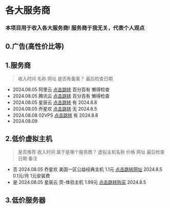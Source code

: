 # 各大服务商
### 本项目用于收入各大服务商! 服务商于我无关，代表个人观点

## 0.广告(高性价比等)

## 1.服务商
> 收入时间      名称     网址      是否有备案？   最后检查日期
- 2024.08.05  阿里云   [点击跳转](https://cn.aliyun.com/)  百分百有  懒得检查
- 2024.08.05  腾讯云   [点击跳转](https://cloud.tencent.com/)  百分百有  懒得检查
- 2024.08.05  星辰云   [点击跳转](https://starxn.com/)  有  2024.8.8
- 2024.08.05  乔星欢   [点击跳转](https://www.qiaoxh.com/)  无 2024.8.5
- 2024.08.08  02VPS   [点击跳转](https://idc.vps02.top/) 有 2024.8.8
- 2024.08.09





## 2.低价虚拟主机
> 是否推荐 收入时间   属于是哪个服务商？  虚拟主机名称     价格  网址  最后检查日期  备注
- 否    2024.08.05 乔星欢 美国一区公益经典主机 1.1元 [点击跳转网址](https://www.qiaoxh.com/cart?fid=6&gid=11) 2024.8.5  0.1元/月 1元安装费
- 是    2024.08.05 星辰云 荧-体验主机 1.99元 [点击跳转购买](https://starxn.com/cart?fid=2&gid=11) 2024.8.5


## 3.低价服务器







